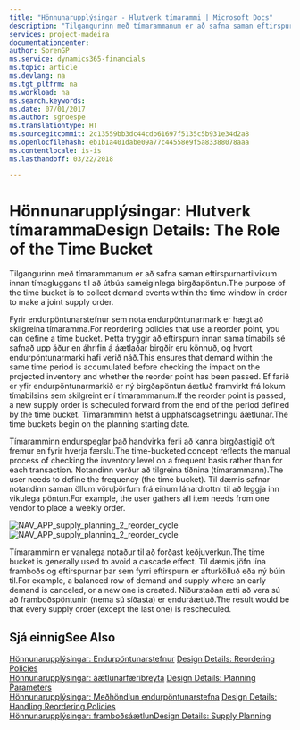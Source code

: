 ```yaml
---
title: "Hönnunarupplýsingar - Hlutverk tímarammi | Microsoft Docs"
description: "Tilgangurinn með tímarammanum er að safna saman eftirspurnartilvikum innan tímagluggans til að útbúa sameiginlega birgðapöntun."
services: project-madeira
documentationcenter: 
author: SorenGP
ms.service: dynamics365-financials
ms.topic: article
ms.devlang: na
ms.tgt_pltfrm: na
ms.workload: na
ms.search.keywords: 
ms.date: 07/01/2017
ms.author: sgroespe
ms.translationtype: HT
ms.sourcegitcommit: 2c13559bb3dc44cdb61697f5135c5b931e34d2a8
ms.openlocfilehash: eb1b1a401dabe09a77c44558e9f5a83388078aaa
ms.contentlocale: is-is
ms.lasthandoff: 03/22/2018

---
```

# <a name="design-details-the-role-of-the-time-bucket"></a><span data-ttu-id="2466a-103">Hönnunarupplýsingar: Hlutverk tímaramma</span><span class="sxs-lookup"><span data-stu-id="2466a-103">Design Details: The Role of the Time Bucket</span></span>
<span data-ttu-id="2466a-104">Tilgangurinn með tímarammanum er að safna saman eftirspurnartilvikum innan tímagluggans til að útbúa sameiginlega birgðapöntun.</span><span class="sxs-lookup"><span data-stu-id="2466a-104">The purpose of the time bucket is to collect demand events within the time window in order to make a joint supply order.</span></span>  
  
 <span data-ttu-id="2466a-105">Fyrir endurpöntunarstefnur sem nota endurpöntunarmark er hægt að skilgreina tímaramma.</span><span class="sxs-lookup"><span data-stu-id="2466a-105">For reordering policies that use a reorder point, you can define a time bucket.</span></span> <span data-ttu-id="2466a-106">Þetta tryggir að eftirspurn innan sama tímabils sé safnað upp áður en áhrifin á áætlaðar birgðir eru könnuð, og hvort endurpöntunarmarki hafi verið náð.</span><span class="sxs-lookup"><span data-stu-id="2466a-106">This ensures that demand within the same time period is accumulated before checking the impact on the projected inventory and whether the reorder point has been passed.</span></span> <span data-ttu-id="2466a-107">Ef farið er yfir endurpöntunarmarkið er ný birgðapöntun áætluð framvirkt frá lokum tímabilsins sem skilgreint er í tímarammanum.</span><span class="sxs-lookup"><span data-stu-id="2466a-107">If the reorder point is passed, a new supply order is scheduled forward from the end of the period defined by the time bucket.</span></span> <span data-ttu-id="2466a-108">Tímaramminn hefst á upphafsdagsetningu áætlunar.</span><span class="sxs-lookup"><span data-stu-id="2466a-108">The time buckets begin on the planning starting date.</span></span>  
  
 <span data-ttu-id="2466a-109">Tímaramminn endurspeglar það handvirka ferli að kanna birgðastigið oft fremur en fyrir hverja færslu.</span><span class="sxs-lookup"><span data-stu-id="2466a-109">The time-bucketed concept reflects the manual process of checking the inventory level on a frequent basis rather than for each transaction.</span></span> <span data-ttu-id="2466a-110">Notandinn verður að tilgreina tíðnina (tímarammann).</span><span class="sxs-lookup"><span data-stu-id="2466a-110">The user needs to define the frequency (the time bucket).</span></span> <span data-ttu-id="2466a-111">Til dæmis safnar notandinn saman öllum vöruþörfum frá einum lánardrottni til að leggja inn vikulega pöntun.</span><span class="sxs-lookup"><span data-stu-id="2466a-111">For example, the user gathers all item needs from one vendor to place a weekly order.</span></span>  
  
 <span data-ttu-id="2466a-112">![](media/nav_app_supply_planning_2_reorder_cycle.png "NAV_APP_supply_planning_2_reorder_cycle")</span><span class="sxs-lookup"><span data-stu-id="2466a-112">![](media/nav_app_supply_planning_2_reorder_cycle.png "NAV_APP_supply_planning_2_reorder_cycle")</span></span>  
  
 <span data-ttu-id="2466a-113">Tímaramminn er vanalega notaður til að forðast keðjuverkun.</span><span class="sxs-lookup"><span data-stu-id="2466a-113">The time bucket is generally used to avoid a cascade effect.</span></span> <span data-ttu-id="2466a-114">Til dæmis jöfn lína framboðs og eftirspurnar þar sem fyrri eftirspurn er afturkölluð eða ný búin til.</span><span class="sxs-lookup"><span data-stu-id="2466a-114">For example, a balanced row of demand and supply where an early demand is canceled, or a new one is created.</span></span> <span data-ttu-id="2466a-115">Niðurstaðan ætti að vera sú að framboðspöntunin (nema sú síðasta) er enduráætluð.</span><span class="sxs-lookup"><span data-stu-id="2466a-115">The result would be that every supply order (except the last one) is rescheduled.</span></span>  
  
## <a name="see-also"></a><span data-ttu-id="2466a-116">Sjá einnig</span><span class="sxs-lookup"><span data-stu-id="2466a-116">See Also</span></span>  
 <span data-ttu-id="2466a-117">[Hönnunarupplýsingar: Endurpöntunarstefnur](design-details-reordering-policies.md) </span><span class="sxs-lookup"><span data-stu-id="2466a-117">[Design Details: Reordering Policies](design-details-reordering-policies.md) </span></span>  
 <span data-ttu-id="2466a-118">[Hönnunarupplýsingar: áætlunarfæribreyta](design-details-planning-parameters.md) </span><span class="sxs-lookup"><span data-stu-id="2466a-118">[Design Details: Planning Parameters](design-details-planning-parameters.md) </span></span>  
 <span data-ttu-id="2466a-119">[Hönnunarupplýsingar: Meðhöndlun endurpöntunarstefna](design-details-handling-reordering-policies.md) </span><span class="sxs-lookup"><span data-stu-id="2466a-119">[Design Details: Handling Reordering Policies](design-details-handling-reordering-policies.md) </span></span>  
 [<span data-ttu-id="2466a-120">Hönnunarupplýsingar: framboðsáætlun</span><span class="sxs-lookup"><span data-stu-id="2466a-120">Design Details: Supply Planning</span></span>](design-details-supply-planning.md)

